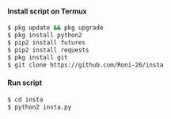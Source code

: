 
#### Install script on Termux
```bash
$ pkg update && pkg upgrade
$ pkg install python2
$ pip2 install futures
$ pip2 install requests
$ pkg install git
$ git clone https://github.com/Roni-26/insta
```
#### Run script
```bash
$ cd insta
$ python2 insta.py
```
